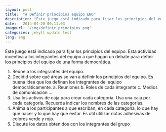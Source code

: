 ```yaml
---
layout: post
title:  "# Definir principios equipo ENG"
description: "Este juego está indicado para fijar los principios del equipo. Esta actividad incentiva a los integrantes del equipo a que hagan un debate para definir los principios del equipo de una forma democrática."
date:   2014-04-20 09:11:03
imageurl: "/img/definir_principios.png"
categories: jekyll update test
lang: eng
---
```


Este juego está indicado para fijar los principios del equipo. Esta actividad incentiva a los integrantes del equipo a que hagan un debate para definir los principios del equipo de una forma democrática.

1. Reúne a los integrantes del equipo.
2. Decidid sobre qué áreas se van a definir los principios del equipo.
Es buena idea que los definan los integrantes del equipo democráticamente.
a. Reuniones
b. Roles de cada integrante c. Medios de comunicación
...
3. Usa los activos de caja para crear cada categoría. Usa una caja por
cada categoría. Recuerda indicar los nombres de las categorías.
4. Anima a los participantes a que escriban, en cada categoría, lo
que hay que hacer y lo que hay que evitar. Es útil utilizar notas
adhesivas de colores verde y rojo.
5. Discute los datos obtenidos con los integrantes del grupo
